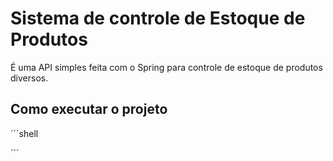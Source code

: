 # Sistema de controle de Estoque de Produtos

É uma API simples feita com o Spring para controle de estoque de produtos diversos.

## Como executar o projeto
´´´shell

´´´
